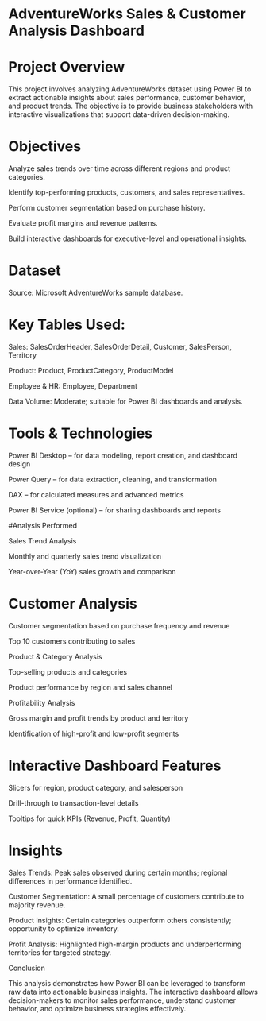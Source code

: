 # AdventureWorks Sales & Customer Analysis Dashboard
# Project Overview

This project involves analyzing AdventureWorks dataset using Power BI to extract actionable insights about sales performance, customer behavior, and product trends. The objective is to provide business stakeholders with interactive visualizations that support data-driven decision-making.

# Objectives

Analyze sales trends over time across different regions and product categories.

Identify top-performing products, customers, and sales representatives.

Perform customer segmentation based on purchase history.

Evaluate profit margins and revenue patterns.

Build interactive dashboards for executive-level and operational insights.

# Dataset

Source: Microsoft AdventureWorks sample database.

# Key Tables Used:

Sales: SalesOrderHeader, SalesOrderDetail, Customer, SalesPerson, Territory

Product: Product, ProductCategory, ProductModel

Employee & HR: Employee, Department

Data Volume: Moderate; suitable for Power BI dashboards and analysis.

# Tools & Technologies

Power BI Desktop – for data modeling, report creation, and dashboard design

Power Query – for data extraction, cleaning, and transformation

DAX – for calculated measures and advanced metrics

Power BI Service (optional) – for sharing dashboards and reports

#Analysis Performed

Sales Trend Analysis

Monthly and quarterly sales trend visualization

Year-over-Year (YoY) sales growth and comparison

# Customer Analysis

Customer segmentation based on purchase frequency and revenue

Top 10 customers contributing to sales

Product & Category Analysis

Top-selling products and categories

Product performance by region and sales channel

Profitability Analysis

Gross margin and profit trends by product and territory

Identification of high-profit and low-profit segments

# Interactive Dashboard Features

Slicers for region, product category, and salesperson

Drill-through to transaction-level details

Tooltips for quick KPIs (Revenue, Profit, Quantity)

# Insights

Sales Trends: Peak sales observed during certain months; regional differences in performance identified.

Customer Segmentation: A small percentage of customers contribute to majority revenue.

Product Insights: Certain categories outperform others consistently; opportunity to optimize inventory.

Profit Analysis: Highlighted high-margin products and underperforming territories for targeted strategy.

Conclusion

This analysis demonstrates how Power BI can be leveraged to transform raw data into actionable business insights. The interactive dashboard allows decision-makers to monitor sales performance, understand customer behavior, and optimize business strategies effectively.
